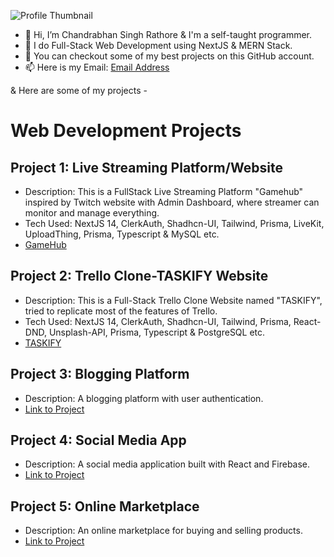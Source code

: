 ![Profile Thumbnail](https://github.com/chandrabhan-singh-1/shared-assets/blob/main/Images/Chandrabhan%20Singh%20Rathore.jpg)

- 👋 Hi, I’m Chandrabhan Singh Rathore & I'm a self-taught programmer. 
- 🌱 I do Full-Stack Web Development using NextJS & MERN Stack.
- 👀 You can checkout some of my best projects on this GitHub account.  
- 📫 Here is my Email: [Email Address](chandrabhansingh813@gmail.com)
  
& Here are some of my projects -

# Web Development Projects

## Project 1: Live Streaming Platform/Website
- Description: This is a FullStack Live Streaming Platform "Gamehub" inspired by Twitch website with Admin Dashboard, where streamer can monitor and manage everything.
- Tech Used: NextJS 14, ClerkAuth, Shadhcn-UI, Tailwind, Prisma, LiveKit, UploadThing, Prisma, Typescript & MySQL etc.
- [GameHub](https://twitch-clone-gamehub.vercel.app/)

## Project 2: Trello Clone-TASKIFY Website
- Description: This is a Full-Stack Trello Clone Website named "TASKIFY", tried to replicate most of the features of Trello.
- Tech Used: NextJS 14, ClerkAuth, Shadhcn-UI, Tailwind, Prisma, React-DND, Unsplash-API, Prisma, Typescript & PostgreSQL etc.
- [TASKIFY](https://nextjs-14-trello-clone.vercel.app/)

## Project 3: Blogging Platform
- Description: A blogging platform with user authentication.
- [Link to Project](YOUR_PROJECT_LINK_HERE)

## Project 4: Social Media App
- Description: A social media application built with React and Firebase.
- [Link to Project](YOUR_PROJECT_LINK_HERE)

## Project 5: Online Marketplace
- Description: An online marketplace for buying and selling products.
- [Link to Project](YOUR_PROJECT_LINK_HERE)

<!---
chandrabhan-singh-1/chandrabhan-singh-1 is a ✨ special ✨ repository because its `README.md` (this file) appears on your GitHub profile.
You can click the Preview link to take a look at your changes.
--->
